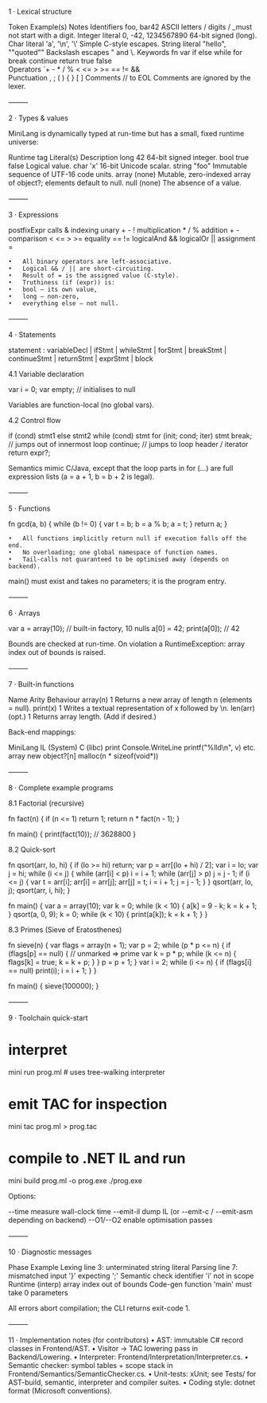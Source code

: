 1 · Lexical structure

Token	Example(s)	Notes
Identifiers	foo, bar42	ASCII letters / digits / _must not start with a digit.
Integer literal	0, -42, 1234567890	64-bit signed (long).
Char literal	'a', '\n', '\\'	Simple C-style escapes.
String literal	"hello", "\"quoted\""	Backslash escapes \" and \\.
Keywords	fn var if else while for break continue return true false	
Operators	`+ - * / % < <= > >= == != &&	
Punctuation	, ; ( ) { } [ ]	
Comments	// to EOL	Comments are ignored by the lexer.


⸻

2 · Types & values

MiniLang is dynamically typed at run-time but has a small, fixed
runtime universe:

Runtime tag	Literal(s)	Description
long	42	64-bit signed integer.
bool	true false	Logical value.
char	'x'	16-bit Unicode scalar.
string	"foo"	Immutable sequence of UTF-16 code units.
array	(none)	Mutable, zero-indexed array of object?; elements default to null.
null	(none)	The absence of a value.


⸻

3 · Expressions

postfixExpr                calls & indexing
unary           + - !
multiplication  * / %
addition        + -
comparison      < <= > >=
equality        == !=
logicalAnd      &&
logicalOr       ||
assignment      =

	•	All binary operators are left-associative.
	•	Logical && / || are short-circuiting.
	•	Result of = is the assigned value (C-style).
	•	Truthiness (if (expr)) is:
	•	bool – its own value,
	•	long – non-zero,
	•	everything else – not null.

⸻

4 · Statements

statement
    : variableDecl
    | ifStmt
    | whileStmt
    | forStmt
    | breakStmt
    | continueStmt
    | returnStmt
    | exprStmt
    | block

4.1 Variable declaration

var i = 0;
var empty;           // initialises to null

Variables are function-local (no global vars).

4.2 Control flow

if (cond) stmt1 else stmt2
while (cond) stmt
for (init; cond; iter) stmt
break;      // jumps out of innermost loop
continue;   // jumps to loop header / iterator
return expr?;

Semantics mimic C/Java, except that the loop parts in for (...) are
full expression lists (a = a + 1, b = b + 2 is legal).

⸻

5 · Functions

fn gcd(a, b) {
    while (b != 0) {
        var t = b;
        b = a % b;
        a = t;
    }
    return a;
}

	•	All functions implicitly return null if execution falls off the end.
	•	No overloading; one global namespace of function names.
	•	Tail-calls not guaranteed to be optimised away (depends on backend).

main() must exist and takes no parameters; it is the program entry.

⸻

6 · Arrays

var a = array(10);   // built-in factory, 10 nulls
a[0] = 42;
print(a[0]);         // 42

Bounds are checked at run-time. On violation a
RuntimeException: array index out of bounds is raised.

⸻

7 · Built-in functions

Name	Arity	Behaviour
array(n)	1	Returns a new array of length n (elements = null).
print(x)	1	Writes a textual representation of x followed by \n.
len(arr) (opt.)	1	Returns array length. (Add if desired.)

Back-end mappings:

MiniLang	IL (System)	C (libc)
print	Console.WriteLine	printf("%lld\n", v) etc.
array	new object?[n]	malloc(n * sizeof(void*))


⸻

8 · Complete example programs

8.1 Factorial (recursive)

fn fact(n) {
    if (n <= 1) return 1;
    return n * fact(n - 1);
}

fn main() {
    print(fact(10));    // 3628800
}

8.2 Quick-sort

fn qsort(arr, lo, hi) {
    if (lo >= hi) return;
    var p = arr[(lo + hi) / 2];
    var i = lo;
    var j = hi;
    while (i <= j) {
        while (arr[i] < p)  i = i + 1;
        while (arr[j] > p)  j = j - 1;
        if (i <= j) {
            var t = arr[i]; arr[i] = arr[j]; arr[j] = t;
            i = i + 1;  j = j - 1;
        }
    }
    qsort(arr, lo, j);
    qsort(arr, i,  hi);
}

fn main() {
    var a = array(10);
    var k = 0;
    while (k < 10) { a[k] = 9 - k; k = k + 1; }
    qsort(a, 0, 9);
    k = 0;
    while (k < 10) { print(a[k]); k = k + 1; }
}

8.3 Primes (Sieve of Eratosthenes)

fn sieve(n) {
    var flags = array(n + 1);
    var p = 2;
    while (p * p <= n) {
        if (flags[p] == null) {          // unmarked ⇒ prime
            var k = p * p;
            while (k <= n) { flags[k] = true; k = k + p; }
        }
        p = p + 1;
    }
    var i = 2;
    while (i <= n) { if (flags[i] == null) print(i); i = i + 1; }
}

fn main() { sieve(100000); }


⸻

9 · Toolchain quick-start

# interpret
mini run prog.ml        # uses tree-walking interpreter

# emit TAC for inspection
mini tac prog.ml > prog.tac

# compile to .NET IL and run
mini build prog.ml -o prog.exe
./prog.exe

Options:

--time          measure wall-clock time
--emit-il       dump IL (or --emit-c / --emit-asm depending on backend)
--O1/--O2       enable optimisation passes


⸻

10 · Diagnostic messages

Phase	Example
Lexing	line 3: unterminated string literal
Parsing	line 7: mismatched input '}' expecting ';'
Semantic check	identifier 'i' not in scope
Runtime (interp)	array index out of bounds
Code-gen	function 'main' must take 0 parameters

All errors abort compilation; the CLI returns exit-code 1.

⸻

11 · Implementation notes (for contributors)
	•	AST: immutable C# record classes in Frontend/AST.
	•	Visitor → TAC lowering pass in Backend/Lowering.
	•	Interpreter: Frontend/Interpretation/Interpreter.cs.
	•	Semantic checker: symbol tables + scope stack in Frontend/Semantics/SemanticChecker.cs.
	•	Unit-tests: xUnit; see Tests/ for AST-build, semantic, interpreter and compiler suites.
	•	Coding style: dotnet format (Microsoft conventions).